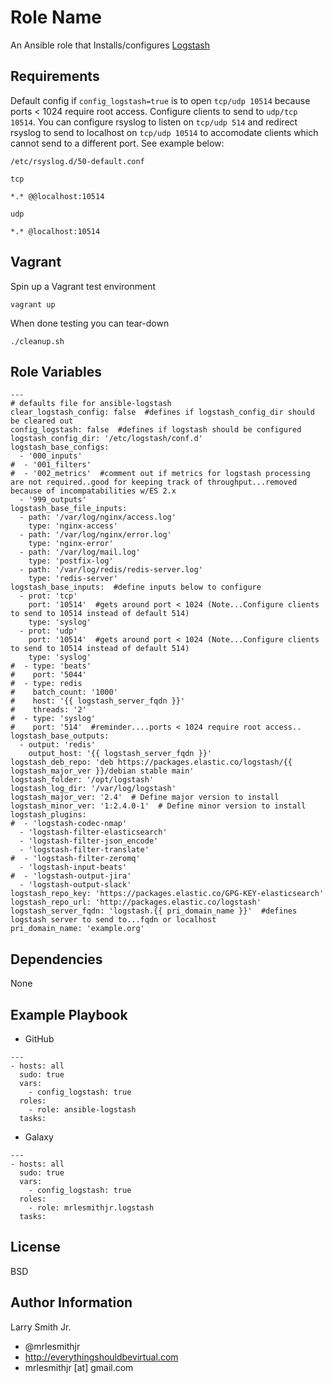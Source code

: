 Role Name
=========

An Ansible role that Installs/configures [Logstash]

Requirements
------------

Default config if `config_logstash=true` is to open `tcp/udp 10514` because
ports < 1024 require root access. Configure clients to send to `udp/tcp 10514`.
You can configure rsyslog to listen on `tcp/udp 514` and redirect rsyslog
to send to localhost on `tcp/udp 10514` to accomodate clients which cannot
send to a different port. See example below:

`/etc/rsyslog.d/50-default.conf`

`tcp`
````
*.* @@localhost:10514
````
`udp`
````
*.* @localhost:10514
````

Vagrant
-------
Spin up a Vagrant test environment  
````
vagrant up
````
When done testing you can tear-down  
````
./cleanup.sh
````

Role Variables
--------------

```
---
# defaults file for ansible-logstash
clear_logstash_config: false  #defines if logstash_config_dir should be cleared out
config_logstash: false  #defines if logstash should be configured
logstash_config_dir: '/etc/logstash/conf.d'
logstash_base_configs:
  - '000_inputs'
#  - '001_filters'
#  - '002_metrics'  #comment out if metrics for logstash processing are not required..good for keeping track of throughput...removed because of incompatabilities w/ES 2.x
  - '999_outputs'
logstash_base_file_inputs:
  - path: '/var/log/nginx/access.log'
    type: 'nginx-access'
  - path: '/var/log/nginx/error.log'
    type: 'nginx-error'
  - path: '/var/log/mail.log'
    type: 'postfix-log'
  - path: '/var/log/redis/redis-server.log'
    type: 'redis-server'
logstash_base_inputs:  #define inputs below to configure
  - prot: 'tcp'
    port: '10514'  #gets around port < 1024 (Note...Configure clients to send to 10514 instead of default 514)
    type: 'syslog'
  - prot: 'udp'
    port: '10514'  #gets around port < 1024 (Note...Configure clients to send to 10514 instead of default 514)
    type: 'syslog'
#  - type: 'beats'
#    port: '5044'
#  - type: redis
#    batch_count: '1000'
#    host: '{{ logstash_server_fqdn }}'
#    threads: '2'
#  - type: 'syslog'
#    port: '514'  #reminder....ports < 1024 require root access..
logstash_base_outputs:
  - output: 'redis'
    output_host: '{{ logstash_server_fqdn }}'
logstash_deb_repo: 'deb https://packages.elastic.co/logstash/{{ logstash_major_ver }}/debian stable main'
logstash_folder: '/opt/logstash'
logstash_log_dir: '/var/log/logstash'
logstash_major_ver: '2.4'  # Define major version to install
logstash_minor_ver: '1:2.4.0-1'  # Define minor version to install
logstash_plugins:
#  - 'logstash-codec-nmap'
  - 'logstash-filter-elasticsearch'
  - 'logstash-filter-json_encode'
  - 'logstash-filter-translate'
#  - 'logstash-filter-zeromq'
  - 'logstash-input-beats'
#  - 'logstash-output-jira'
  - 'logstash-output-slack'
logstash_repo_key: 'https://packages.elastic.co/GPG-KEY-elasticsearch'
logstash_repo_url: 'http://packages.elastic.co/logstash'
logstash_server_fqdn: 'logstash.{{ pri_domain_name }}'  #defines logstash server to send to...fqdn or localhost
pri_domain_name: 'example.org'
```

Dependencies
------------

None

Example Playbook
----------------

* GitHub
```
---
- hosts: all
  sudo: true
  vars:
    - config_logstash: true
  roles:
    - role: ansible-logstash
  tasks:
```
* Galaxy
```
---
- hosts: all
  sudo: true
  vars:
    - config_logstash: true
  roles:
    - role: mrlesmithjr.logstash
  tasks:
```

License
-------

BSD

Author Information
------------------

Larry Smith Jr.
- @mrlesmithjr
- http://everythingshouldbevirtual.com
- mrlesmithjr [at] gmail.com

[Logstash]: <https://www.elastic.co/products/logstash>
